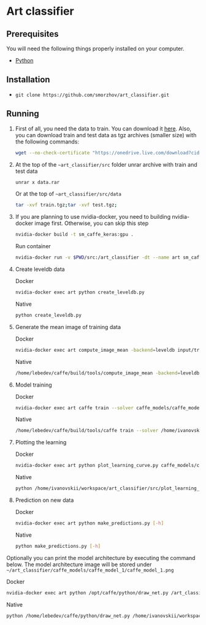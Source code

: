 # Art classifier

## Prerequisites

You will need the following things properly installed on your computer.

* [Python](https://www.python.org/)

## Installation

* `git clone https://github.com/smorzhov/art_classifier.git`

## Running

1. First of all, you need the data to train. You can download it [here](https://drive.google.com/file/d/1uSz9xfYQD3VSN17wlxdGZ6yDpO5uWz6A/view?usp=sharing). Also, you can download train and test data as tgz archives (smaller size) with the following commands:
    ```bash
    wget --no-check-certificate "https://onedrive.live.com/download?cid=9B1DCE6B8AAEBBAB&resid=9B1DCE6B8AAEBBAB%211094&authkey=ALTTp6IUBu8v4v4" -O test.tgz;wget --no-check-certificate "https://onedrive.live.com/download?cid=9B1DCE6B8AAEBBAB&resid=9B1DCE6B8AAEBBAB%211095&authkey=ACicffxzKxa9D1U" -O train.tgz;
    ```
2. At the top of the `~art_classifier/src` folder unrar archive with train and test data
    ```bash
    unrar x data.rar
    ```
    Or at the top of `~art_classifier/src/data`
    ```bash
    tar -xvf train.tgz;tar -xvf test.tgz;
    ```
3. If you are planning to use nvidia-docker, you need to building nvidia-docker image first. Otherwise, you can skip this step
    ```bash
    nvidia-docker build -t sm_caffe_keras:gpu .
    ```
    Run container
    ```bash
    nvidia-docker run -v $PWD/src:/art_classifier -dt --name art sm_caffe_keras:gpu /bin/bash
    ```
5. Create leveldb data

    Docker
    ```bash
    nvidia-docker exec art python create_leveldb.py
    ```
    Native
    ```bash
    python create_leveldb.py
    ```
6. Generate the mean image of training data

    Docker
    ```bash
    nvidia-docker exec art compute_image_mean -backend=leveldb input/train_leveldb input/mean.binaryproto
    ```
    Native
    ```bash
    /home/lebedev/caffe/build/tools/compute_image_mean -backend=leveldb /home/ivanovskii/workspace/art_classifier/src/input/train_leveldb /home/ivanovskii/workspace/art_classifier/src/input/mean.binaryproto
    ```
7. Model training

    Docker
    ```bash
    nvidia-docker exec art caffe train --solver caffe_models/caffe_model_1/solver_1.prototxt 2>&1 | tee caffe_models/caffe_model_1/model_1_train.log
    ```
    Native
    ```bash
    /home/lebedev/caffe/build/tools/caffe train --solver /home/ivanovskii/workspace/art_classifier/src/caffe_models/caffe_model_1/solver_1.prototxt 2>&1 | tee /home/ivanovskii/workspace/art_classifier/src/caffe_models/caffe_model_1/model_1_train.log
    ```
8. Plotting the learning 

    Docker
    ```bash
    nvidia-docker exec art python plot_learning_curve.py caffe_models/caffe_model_1/model_1_train.log caffe_models/caffe_model_1/caffe_model_1_learning_curve.png
    ```
    Native
    ```bash
    python /home/ivanovskii/workspace/art_classifier/src/plot_learning_curve.py /home/ivanovskii/workspace/art_classifier/src/caffe_models/caffe_model_1/model_1_train.log /home/ivanovskii/workspace/art_classifier/src/caffe_models/caffe_model_1/caffe_model_1_learning_curve.png
    ```
9. Prediction on new data

    Docker
    ```bash
    nvidia-docker exec art python make_predictions.py [-h]
    ```
    Native
    ```bash
    python make_predictions.py [-h]
    ```

Optionally you can print the model architecture by executing the command below. The model architecture image will be stored under `~/art_classifier/caffe_models/caffe_model_1/caffe_model_1.png` 

Docker
```bash
nvidia-docker exec art python /opt/caffe/python/draw_net.py /art_classifier/caffe_models/caffe_model_1/caffenet_train_val_1.prototxt /art_classifier/caffe_models/caffe_model_1/caffe_model_1.png
``` 
Native
```bash
python /home/lebedev/caffe/python/draw_net.py /home/ivanovskii/workspace/art_classifier/src/caffe_models/caffe_model_1/caffenet_train_val_1.prototxt /home/ivanovskii/workspace/art_classifier/src/caffe_models/caffe_model_1/caffe_model_1.png
```
